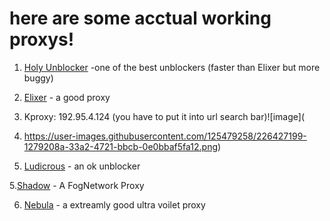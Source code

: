 # here are some acctual working proxys!


1. [Holy Unblocker](https://responsible-silk-celestite.glitch.me) -one of the best unblockers (faster than Elixer but more buggy)

2. [Elixer](https://jesus.is-a.win/) - a good proxy

3. Kproxy: 192.95.4.124  (you have to put it into url search bar)![image](
4. https://user-images.githubusercontent.com/125479258/226427199-1279208a-33a2-4721-bbcb-0e0bbaf5fa12.png)

4. [Ludicrous](https://glittery-imaginary-summer.glitch.me/surf) - an ok unblocker

5.[Shadow](https://somber-eggplant-people.glitch.me/) - A FogNetwork Proxy

6. [Nebula](https://thisismathhomework.onrender.com/) - a extreamly good ultra voilet proxy
